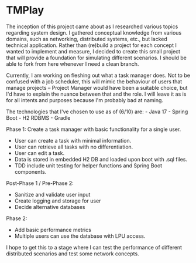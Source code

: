 # TMPlay

The inception of this project came about as I researched various topics regarding system design. I gathered conceptual knowledge from various domains, such as networking, distributed systems, etc., but lacked technical application. Rather than (re)build a project for each concept I wanted to implement and measure, I decided to create this small project that will provide a foundation for simulating different scenarios. I should be able to fork from here whenever I need a clean branch. 

Currently, I am working on fleshing out what a task manager does. Not to be confused with a job scheduler, this will mimic the behaviour of users that manage projects – Project Manager would have been a suitable choice, but I'd have to explain the nuance between that and the role. I will leave it as is for all intents and purposes because I'm probably bad at naming.

The technologies that I've chosen to use as of (6/10) are:
    - Java 17
      - Spring Boot
    - H2 RDBMS
    - Gradle

Phase 1: Create a task manager with basic functionality for a single user.
  - User can create a task with minimal information.
  - User can retrieve all tasks with no differentiation.
  - User can edit a task.
  - Data is stored in embedded H2 DB and loaded upon boot with .sql files.
  - TDD include unit testing for helper functions and Spring Boot components.

Post-Phase 1 / Pre-Phase 2:
  - Sanitize and validate user input
  - Create logging and storage for user
  - Decide alternative databases

Phase 2:
  - Add basic performance metrics
  - Multiple users can use the database with LPU access.

I hope to get this to a stage where I can test the performance of different distributed scenarios and test some network concepts. 
